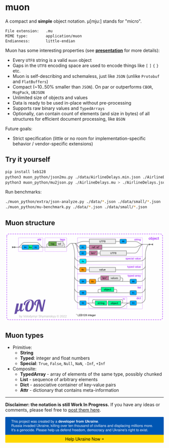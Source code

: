 # muon
A compact and **simple** object notation. µ[mju:] stands for "micro".

```log
File extension:   .mu
MIME type:        application/muon
Endianness:       little-endian
```

Muon has some interesting  properties (see [**presentation**](https://bit.ly/muon-present) for more details):
- Every `UTF8` string is a valid `muon` object
- Gaps in the `UTF8` encoding space are used to encode things like `[` `]` `{` `}` etc.
- Muon is self-describing and schemaless, just like `JSON` (unlike `Protobuf` and `FlatBuffers`)
- Compact (~10..50% smaller than `JSON`). On par or outperforms `CBOR`, `MsgPack`, `UBJSON`
- Unlimited size of objects and values
- Data is ready to be used in-place without pre-processing
- Supports raw binary values and `TypedArrays`
- Optionally, can contain count of elements (and size in bytes) of all structures for efficient document processing, like `BSON`

Future goals:
- Strict specification (little or no room for implementation-specific behavior / vendor-specific extensions)

## Try it yourself

```sh
pip install leb128
python3 muon_python/json2mu.py ./data/AirlineDelays.min.json ./AirlineDelays.mu
python3 muon_python/mu2json.py ./AirlineDelays.mu > ./AirlineDelays.json
```

Run benchmarks:
```sh
./muon_python/extra/json-analyze.py ./data/*.json ./data/small/*.json
./muon_python/mu-benchmark.py ./data/*.json ./data/small/*.json
```

## Muon structure

[![alt tag](docs/muon.png?raw=true)](https://bit.ly/muon-present)

## Muon types

- Primitive:
  - **String**
  - **Typed**: integer and float numbers
  - **Special**: `True`, `False`, `Null`, `NaN`, `-Inf`, `+Inf`
- Composite:
  - **TypedArray** - array of elements of the same type, possibly chunked
  - **List** - sequence of arbitrary elements
  - **Dict** - associative container of key-value pairs
  - **Attr** - dictionary that contains meta-information

---

**Disclaimer: the notation is still Work In Progress.**
If you have any ideas or comments, please feel free to [post them here](https://github.com/vshymanskyy/muon/issues).

[![Stand With Ukraine](https://raw.githubusercontent.com/vshymanskyy/StandWithUkraine/main/banner-direct-single.svg)](https://stand-with-ukraine.pp.ua)
